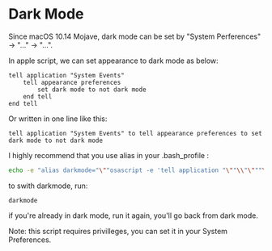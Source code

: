 # Dark Mode

Since macOS 10.14 Mojave, dark mode can be set by "System Perferences" -> "..." -> "...".

In apple script, we can set appearance to dark mode as below:

```
tell application "System Events"
    tell appearance preferences
        set dark mode to not dark mode
    end tell
end tell
```

Or written in one line like this:

```
tell application "System Events" to tell appearance preferences to set dark mode to not dark mode
```

I highly recommend that you use alias in your .bash_profile :

```bash
echo -e "alias darkmode="\""osascript -e 'tell application "\""\\"\"""\""System Events"\""\\"\"""\"" to tell appearance preferences to set dark mode to not dark mode'"\""" >> ~/.bash_profile
```

to swith darkmode, run:

```
darkmode
```

if you're already in dark mode, run it again, you'll go back from dark mode.

Note: this script requires privilleges, you can set it in your System Preferences.
